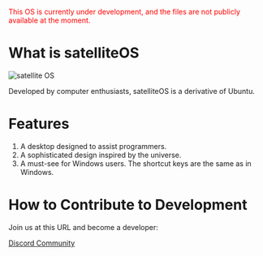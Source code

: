 <span style="color:red;">This OS is currently under development, and the files are not publicly available at the moment.</span>

# What is satelliteOS

![satellite OS](https://github.com/GakseiOS/GakseiOS/assets/135989741/356a3874-ae77-4eaa-8707-cfc3382d133b)

Developed by computer enthusiasts, satelliteOS is a derivative of Ubuntu.

# Features

1. A desktop designed to assist programmers.
2. A sophisticated design inspired by the universe.
3. A must-see for Windows users. The shortcut keys are the same as in Windows.

# How to Contribute to Development

Join us at this URL and become a developer:

[Discord Community](https://discord.com/invite/eTG8qRduyQ)
